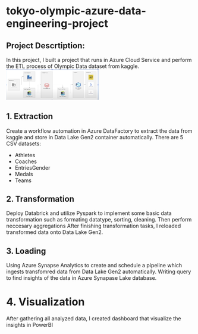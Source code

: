 # tokyo-olympic-azure-data-engineering-project

## Project Descrtiption:
In this project, I built a project that runs in Azure Cloud Service and perform the ETL process of Olympic Data dataset from kaggle.
<img src='project-idea.png' width=250>

## 1. Extraction

Create a workflow automation in Azure DataFactory to extract the data from kaggle and store in Data Lake Gen2 container automatically.
There are 5 CSV datasets:
  - Athletes
  - Coaches
  - EntriesGender
  - Medals
  - Teams
    
## 2. Transformation

Deploy Databrick and utilize Pyspark to implement some basic data transformation such as formating datatype, sorting, cleaning. Then perform neccesary aggregations
After finishing transformation tasks, I reloaded transformed data onto Data Lake Gen2.

## 3. Loading

Using Azure Synapse Analytics to create and schedule a pipeline which ingests transfomred data from Data Lake Gen2 automatically. Writing query to find insights of the data in Azure Synapase Lake database.

# 4. Visualization

After gathering all analyzed data, I created dashboard that visualize the insights in PowerBI
